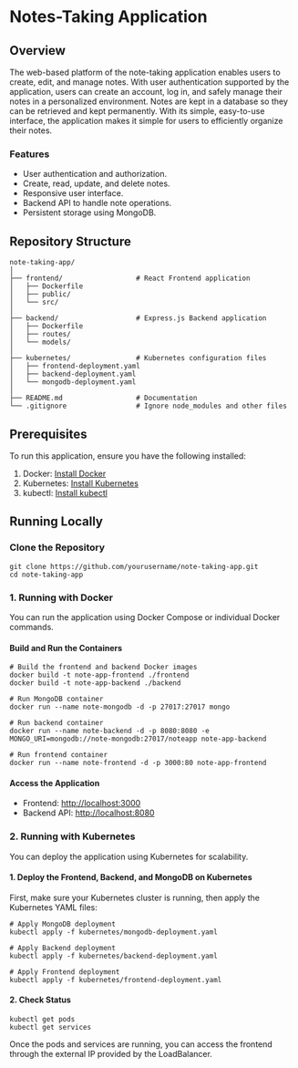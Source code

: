 # Notes-Taking Application

## Overview
The web-based platform of the note-taking application enables users to create, edit, and manage notes. With user authentication supported by the application, users can create an account, log in, and safely manage their notes in a personalized environment. Notes are kept in a database so they can be retrieved and kept permanently. With its simple, easy-to-use interface, the application makes it simple for users to efficiently organize their notes.

### Features

<ul>
  <li>User authentication and authorization.</li>
  <li>Create, read, update, and delete notes.</li>
  <li>Responsive user interface.</li>
  <li>Backend API to handle note operations.</li>
  <li>Persistent storage using MongoDB.</li>
</ul>

## Repository Structure

```plaintext
note-taking-app/
│
├── frontend/                  # React Frontend application
│   ├── Dockerfile
│   ├── public/
│   └── src/
│
├── backend/                   # Express.js Backend application
│   ├── Dockerfile
│   ├── routes/
│   └── models/
│
├── kubernetes/                # Kubernetes configuration files
│   ├── frontend-deployment.yaml
│   ├── backend-deployment.yaml
│   └── mongodb-deployment.yaml
│
├── README.md                  # Documentation
└── .gitignore                 # Ignore node_modules and other files
```

## Prerequisites
To run this application, ensure you have the following installed:
  1. Docker: <a href="https://docs.docker.com/engine/install/">Install Docker</a>
  2. Kubernetes: <a href="https://kubernetes.io/releases/download/">Install Kubernetes</a>
  3. kubectl: <a href="https://kubernetes.io/docs/tasks/tools/">Install kubectl</a>

## Running Locally
### Clone the Repository
```shell
git clone https://github.com/yourusername/note-taking-app.git
cd note-taking-app
```

### 1. Running with Docker
You can run the application using Docker Compose or individual Docker commands.
#### Build and Run the Containers
```shell
# Build the frontend and backend Docker images
docker build -t note-app-frontend ./frontend
docker build -t note-app-backend ./backend

# Run MongoDB container
docker run --name note-mongodb -d -p 27017:27017 mongo

# Run backend container
docker run --name note-backend -d -p 8080:8080 -e MONGO_URI=mongodb://note-mongodb:27017/noteapp note-app-backend

# Run frontend container
docker run --name note-frontend -d -p 3000:80 note-app-frontend
```
#### Access the Application
<ul>
  <li>Frontend: <a href="http://localhost:3000">http://localhost:3000</a></li>
  <li>Backend API: <a href="http://localhost:8080">http://localhost:8080</a></li>
</ul>

### 2. Running with Kubernetes
You can deploy the application using Kubernetes for scalability.
#### 1. Deploy the Frontend, Backend, and MongoDB on Kubernetes
First, make sure your Kubernetes cluster is running, then apply the Kubernetes YAML files:
```shell
# Apply MongoDB deployment
kubectl apply -f kubernetes/mongodb-deployment.yaml

# Apply Backend deployment
kubectl apply -f kubernetes/backend-deployment.yaml

# Apply Frontend deployment
kubectl apply -f kubernetes/frontend-deployment.yaml
```
#### 2. Check Status
```shell
kubectl get pods
kubectl get services
```
Once the pods and services are running, you can access the frontend through the external IP provided by the LoadBalancer.
